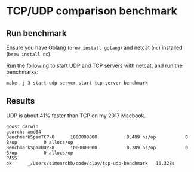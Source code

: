 # TCP/UDP comparison benchmark

## Run benchmark

Ensure you have Golang (`brew install golang`) and netcat (`nc`) installed (`brew install nc`).

Run the following to start UDP and TCP servers with netcat, and run the benchmarks:

```
make -j 3 start-udp-server start-tcp-server benchmark
```

## Results

UDP is about 41% faster than TCP on my 2017 Macbook.

```
goos: darwin
goarch: amd64
BenchmarkSpamTCP-8   	1000000000	         0.489 ns/op	       0 B/op	       0 allocs/op
BenchmarkSpamUDP-8   	1000000000	         0.289 ns/op	       0 B/op	       0 allocs/op
PASS
ok  	_/Users/simonrobb/code/clay/tcp-udp-benchmark	16.328s
```